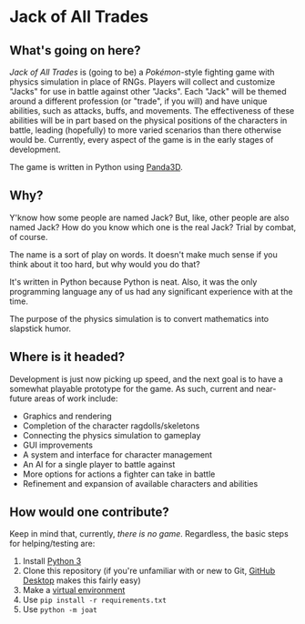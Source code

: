 # Jack of All Trades

## What's going on here?

_Jack of All Trades_ is (going to be) a _Pokémon_-style fighting game with
physics simulation in place of RNGs. Players will collect and customize "Jacks"
for use in battle against other "Jacks". Each "Jack" will be themed around a
different profession (or "trade", if you will) and have unique abilities,
such as attacks, buffs, and movements. The effectiveness of these abilities
will be in part based on the physical positions of the characters in battle,
leading (hopefully) to more varied scenarios than there otherwise would be.
Currently, every aspect of the game is in the early stages of development.

The game is written in Python using [Panda3D](https://www.panda3d.org/).

## Why?

Y'know how some people are named Jack? But, like, other people are also named
Jack? How do you know which one is the real Jack? Trial by combat, of course.

The name is a sort of play on words. It doesn't make much sense if you think
about it too hard, but why would you do that?

It's written in Python because Python is neat. Also, it was the only
programming language any of us had any significant experience with at the time.

The purpose of the physics simulation is to convert mathematics into slapstick
humor.

## Where is it headed?

Development is just now picking up speed, and the next goal is to have a
somewhat playable prototype for the game. As such, current and near-future
areas of work include:

* Graphics and rendering
* Completion of the character ragdolls/skeletons
* Connecting the physics simulation to gameplay
* GUI improvements
* A system and interface for character management
* An AI for a single player to battle against
* More options for actions a fighter can take in battle
* Refinement and expansion of available characters and abilities

## How would one contribute?

Keep in mind that, currently, *there is no game*. Regardless, the basic steps
for helping/testing are:

1. Install [Python 3](https://www.python.org/downloads/)
2. Clone this repository (if you're unfamiliar with or new to Git, [GitHub Desktop](https://docs.github.com/en/get-started/using-github/github-desktop) makes this fairly easy)
3. Make a [virtual environment](https://docs.python.org/3/tutorial/venv.html)
4. Use `pip install -r requirements.txt`
5. Use `python -m joat`
